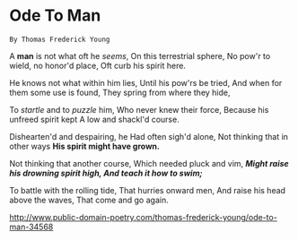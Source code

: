 
# Ode To Man

    By Thomas Frederick Young
    
   A **man** is not what oft he *seems*,
      On this terrestrial sphere,
    No pow'r to wield, no honor'd place,
     Oft curb his spirit here.

   He knows not what within him lies,
     Until his pow'rs be tried,
    And when for them some use is found,
     They spring from where they hide,

   To *startle* and to *puzzle* him,
     Who never knew their force,
    Because his unfreed spirit kept
     A low and shackl'd course.

   Dishearten'd and despairing, he
     Had often sigh'd alone,
    Not thinking that in other ways
     **His spirit might have grown.**

Not thinking that another course,
     Which needed pluck and vim,
    ***Might raise his drowning spirit high,
     And teach it how to swim;***

To battle with the rolling tide,
     That hurries onward men,
    And raise his head above the waves,
     That come and go again.

http://www.public-domain-poetry.com/thomas-frederick-young/ode-to-man-34568
